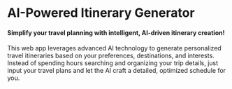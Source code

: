 # AI-Powered Itinerary Generator
#### Simplify your travel planning with intelligent, AI-driven itinerary creation!
This web app leverages advanced AI technology to generate personalized travel itineraries based on your preferences, destinations, and interests. Instead of spending hours searching and organizing your trip details, just input your travel plans and let the AI craft a detailed, optimized schedule for you.
